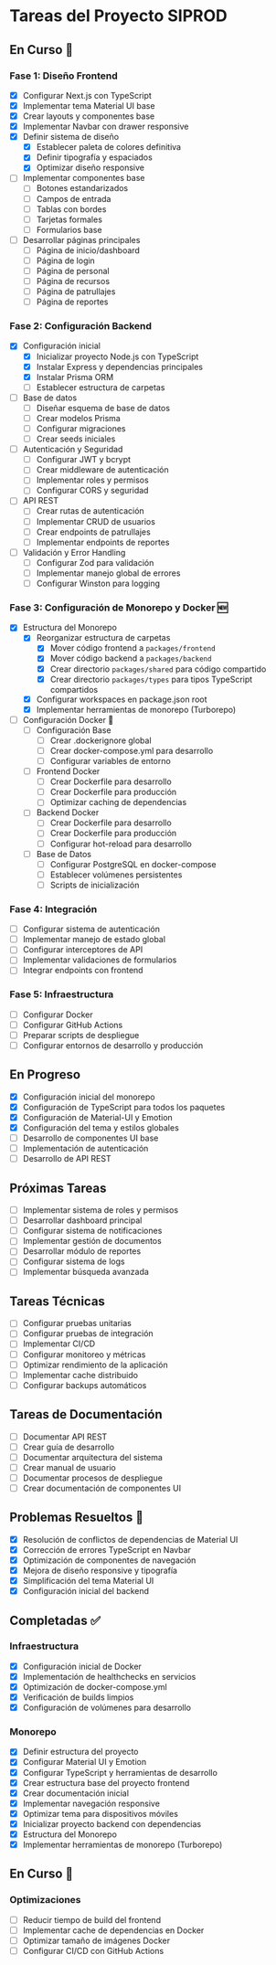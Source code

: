 # Tareas del Proyecto SIPROD

## En Curso 🔄

### Fase 1: Diseño Frontend
- [x] Configurar Next.js con TypeScript
- [x] Implementar tema Material UI base
- [x] Crear layouts y componentes base
- [x] Implementar Navbar con drawer responsive
- [x] Definir sistema de diseño
  - [x] Establecer paleta de colores definitiva
  - [x] Definir tipografía y espaciados
  - [x] Optimizar diseño responsive
- [ ] Implementar componentes base
  - [ ] Botones estandarizados
  - [ ] Campos de entrada
  - [ ] Tablas con bordes
  - [ ] Tarjetas formales
  - [ ] Formularios base
- [ ] Desarrollar páginas principales
  - [ ] Página de inicio/dashboard
  - [ ] Página de login
  - [ ] Página de personal
  - [ ] Página de recursos
  - [ ] Página de patrullajes
  - [ ] Página de reportes

### Fase 2: Configuración Backend
- [x] Configuración inicial
  - [x] Inicializar proyecto Node.js con TypeScript
  - [x] Instalar Express y dependencias principales
  - [x] Instalar Prisma ORM
  - [ ] Establecer estructura de carpetas
- [ ] Base de datos
  - [ ] Diseñar esquema de base de datos
  - [ ] Crear modelos Prisma
  - [ ] Configurar migraciones
  - [ ] Crear seeds iniciales
- [ ] Autenticación y Seguridad
  - [ ] Configurar JWT y bcrypt
  - [ ] Crear middleware de autenticación
  - [ ] Implementar roles y permisos
  - [ ] Configurar CORS y seguridad
- [ ] API REST
  - [ ] Crear rutas de autenticación
  - [ ] Implementar CRUD de usuarios
  - [ ] Crear endpoints de patrullajes
  - [ ] Implementar endpoints de reportes
- [ ] Validación y Error Handling
  - [ ] Configurar Zod para validación
  - [ ] Implementar manejo global de errores
  - [ ] Configurar Winston para logging

### Fase 3: Configuración de Monorepo y Docker 🆕
- [x] Estructura del Monorepo
  - [x] Reorganizar estructura de carpetas
    - [x] Mover código frontend a `packages/frontend`
    - [x] Mover código backend a `packages/backend`
    - [x] Crear directorio `packages/shared` para código compartido
    - [x] Crear directorio `packages/types` para tipos TypeScript compartidos
  - [x] Configurar workspaces en package.json root
  - [x] Implementar herramientas de monorepo (Turborepo)

- [ ] Configuración Docker 🔄
  - [ ] Configuración Base
    - [ ] Crear .dockerignore global
    - [ ] Crear docker-compose.yml para desarrollo
    - [ ] Configurar variables de entorno
  - [ ] Frontend Docker
    - [ ] Crear Dockerfile para desarrollo
    - [ ] Crear Dockerfile para producción
    - [ ] Optimizar caching de dependencias
  - [ ] Backend Docker
    - [ ] Crear Dockerfile para desarrollo
    - [ ] Crear Dockerfile para producción
    - [ ] Configurar hot-reload para desarrollo
  - [ ] Base de Datos
    - [ ] Configurar PostgreSQL en docker-compose
    - [ ] Establecer volúmenes persistentes
    - [ ] Scripts de inicialización

### Fase 4: Integración
- [ ] Configurar sistema de autenticación
- [ ] Implementar manejo de estado global
- [ ] Configurar interceptores de API
- [ ] Implementar validaciones de formularios
- [ ] Integrar endpoints con frontend

### Fase 5: Infraestructura
- [ ] Configurar Docker
- [ ] Configurar GitHub Actions
- [ ] Preparar scripts de despliegue
- [ ] Configurar entornos de desarrollo y producción

## En Progreso
- [x] Configuración inicial del monorepo
- [x] Configuración de TypeScript para todos los paquetes
- [x] Configuración de Material-UI y Emotion
- [x] Configuración del tema y estilos globales
- [ ] Desarrollo de componentes UI base
- [ ] Implementación de autenticación
- [ ] Desarrollo de API REST

## Próximas Tareas
- [ ] Implementar sistema de roles y permisos
- [ ] Desarrollar dashboard principal
- [ ] Configurar sistema de notificaciones
- [ ] Implementar gestión de documentos
- [ ] Desarrollar módulo de reportes
- [ ] Configurar sistema de logs
- [ ] Implementar búsqueda avanzada

## Tareas Técnicas
- [ ] Configurar pruebas unitarias
- [ ] Configurar pruebas de integración
- [ ] Implementar CI/CD
- [ ] Configurar monitoreo y métricas
- [ ] Optimizar rendimiento de la aplicación
- [ ] Implementar cache distribuido
- [ ] Configurar backups automáticos

## Tareas de Documentación
- [ ] Documentar API REST
- [ ] Crear guía de desarrollo
- [ ] Documentar arquitectura del sistema
- [ ] Crear manual de usuario
- [ ] Documentar procesos de despliegue
- [ ] Crear documentación de componentes UI

## Problemas Resueltos 🔧
- [x] Resolución de conflictos de dependencias de Material UI
- [x] Corrección de errores TypeScript en Navbar
- [x] Optimización de componentes de navegación
- [x] Mejora de diseño responsive y tipografía
- [x] Simplificación del tema Material UI
- [x] Configuración inicial del backend

## Completadas ✅

### Infraestructura
- [x] Configuración inicial de Docker
- [x] Implementación de healthchecks en servicios
- [x] Optimización de docker-compose.yml
- [x] Verificación de builds limpios
- [x] Configuración de volúmenes para desarrollo

### Monorepo
- [x] Definir estructura del proyecto
- [x] Configurar Material UI y Emotion
- [x] Configurar TypeScript y herramientas de desarrollo
- [x] Crear estructura base del proyecto frontend
- [x] Crear documentación inicial
- [x] Implementar navegación responsive
- [x] Optimizar tema para dispositivos móviles
- [x] Inicializar proyecto backend con dependencias
- [x] Estructura del Monorepo
- [x] Implementar herramientas de monorepo (Turborepo)

## En Curso 🔄

### Optimizaciones
- [ ] Reducir tiempo de build del frontend
- [ ] Implementar cache de dependencias en Docker
- [ ] Optimizar tamaño de imágenes Docker
- [ ] Configurar CI/CD con GitHub Actions
